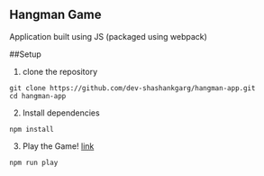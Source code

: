 ## Hangman Game
Application built using JS (packaged using webpack)

##Setup

1. clone the repository
```
git clone https://github.com/dev-shashankgarg/hangman-app.git
cd hangman-app
```

2. Install dependencies
```
npm install
```

3. Play the Game! [link](localhost:8080/)
```
npm run play
```
